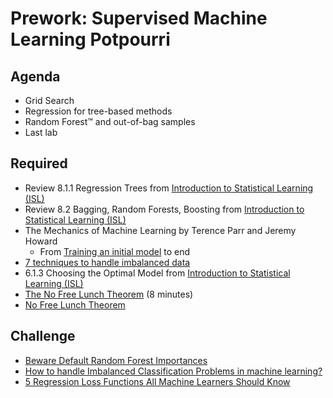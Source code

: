 Prework: Supervised Machine Learning Potpourri
======

Agenda
-----

- Grid Search
- Regression for tree-based methods
- Random Forest™ and out-of-bag samples 
- Last lab

Required
------

- Review 8.1.1 Regression Trees from [Introduction to Statistical Learning (ISL)](https://www-bcf.usc.edu/~gareth/ISL/ISLR%20Seventh%20Printing.pdf) 
- Review 8.2 Bagging, Random Forests, Boosting from [Introduction to Statistical Learning (ISL)](https://www-bcf.usc.edu/~gareth/ISL/ISLR%20Seventh%20Printing.pdf) 
- The Mechanics of Machine Learning by Terence Parr and Jeremy Howard
    - From [Training an initial model](https://mlbook.explained.ai/prep.html#sec:3.4) to end
- [7 techniques to handle imbalanced data](https://www.kdnuggets.com/2017/06/7-techniques-handle-imbalanced-data.html)
- 6.1.3 Choosing the Optimal Model from [Introduction to Statistical Learning (ISL)](https://www-bcf.usc.edu/~gareth/ISL/ISLR%20Seventh%20Printing.pdf) 
- [The No Free Lunch Theorem](https://www.coursera.org/lecture/guided-tour-machine-learning-finance/the-no-free-lunch-theorem-a0rXt) (8 minutes)
- [No Free Lunch Theorem](https://medium.com/@javafolabi/no-free-lunch-theorem-what-you-should-watch-out-for-when-developing-your-algorithms-e9abff4c1d99)

Challenge
-----

- [Beware Default Random Forest Importances](https://explained.ai/rf-importance/index.html)
- [How to handle Imbalanced Classification Problems in machine learning?](https://www.analyticsvidhya.com/blog/2017/03/imbalanced-classification-problem/)
- [5 Regression Loss Functions All Machine Learners Should Know](https://heartbeat.fritz.ai/5-regression-loss-functions-all-machine-learners-should-know-4fb140e9d4b0)
